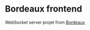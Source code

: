 # Bordeaux frontend

WebSocket server projet from [Bordeaux](https://github.com/Wifsimster/bordeaux)

